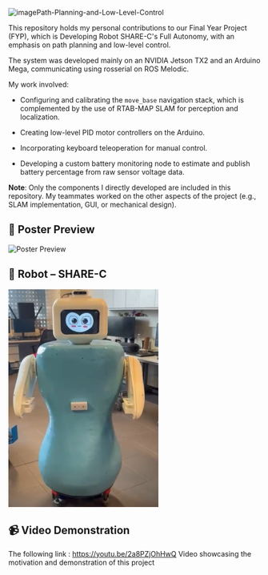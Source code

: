 <img width="1179" alt="image" src="https://github.com/user-attachments/assets/a8d29fd8-86da-4027-b151-d23416ce0650" />Path-Planning-and-Low-Level-Control

This repository holds my personal contributions to our Final Year Project (FYP), which is Developing Robot SHARE-C's Full Autonomy, with an emphasis on path planning and low-level control.

The system was developed mainly on an NVIDIA Jetson TX2 and an Arduino Mega, communicating using rosserial on ROS Melodic.

My work involved:

 - Configuring and calibrating the `move_base`
 navigation stack, which is complemented by the use of RTAB-MAP SLAM
 for perception and localization.

 - Creating low-level PID motor controllers on the Arduino.

 - Incorporating keyboard teleoperation for manual control.

 - Developing a custom battery monitoring node to estimate and publish battery percentage from raw sensor voltage data.

**Note**: Only the components I directly developed are included in this repository. My teammates worked on the other aspects of the project (e.g., SLAM implementation, GUI, or mechanical design).

## 📌 Poster Preview

<img src="./FYP_Poster.png" alt="Poster Preview" width="500"/>

## 🤖 Robot – SHARE-C

<img src="./sharec_robot.PNG" alt="SHARE-C Robot" width="300"/>

## 📹 Video Demonstration

The following link : https://youtu.be/2a8PZjOhHwQ Video showcasing the motivation and demonstration of this project 
